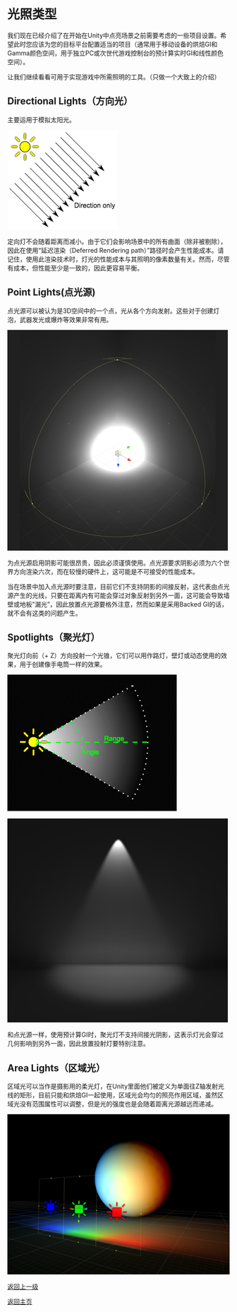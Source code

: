 # 光照类型
我们现在已经介绍了在开始在Unity中点亮场景之前需要考虑的一些项目设置。希望此时您应该为您的目标平台配置适当的项目（通常用于移动设备的烘焙GI和Gamma颜色空间，用于独立PC或次世代游戏控制台的预计算实时GI和线性颜色空间）。

让我们继续看看可用于实现游戏中所需照明的工具。（只做一个大致上的介绍）

## Directional Lights（方向光）
主要运用于模拟太阳光。

![](/Image/Graphics/Introduction/directionallight.jpg)

定向灯不会随着距离而减小。由于它们会影响场景中的所有曲面（除非被剔除），因此在使用“延迟渲染（Deferred Rendering path）”路径时会产生性能成本。请记住，使用此渲染技术时，灯光的性能成本与其照明的像素数量有关。然而，尽管有成本，但性能至少是一致的，因此更容易平衡。

## Point Lights(点光源)
点光源可以被认为是3D空间中的一个点，光从各个方向发射。这些对于创建灯泡，武器发光或爆炸等效果非常有用。

![](/Image/Graphics/Introduction/lighttype-point_1.png)

为点光源启用阴影可能很昂贵，因此必须谨慎使用。点光源要求阴影必须为六个世界方向渲染六次，而在较慢的硬件上，这可能是不可接受的性能成本。

当在场景中加入点光源时要注意，目前它们不支持阴影的间接反射，这代表由点光源产生的光线，只要在距离内有可能会穿过对象反射到另外一面，这可能会导致墙壁或地板”漏光”，因此放置点光源要格外注意，然而如果是采用Backed GI的话，就不会有这类的问题产生。

## Spotlights（聚光灯）
聚光灯向前（+ Z）方向投射一个光锥，它们可以用作路灯，壁灯或动态使用的效果，用于创建像手电筒一样的效果。

![](/Image/Graphics/Introduction/spotlight1_0.jpg)

![](/Image/Graphics/Introduction/lighttype-spot_1.png)

和点光源一样，使用预计算GI时，聚光灯不支持间接光阴影，这表示灯光会穿过几何影响到另外一面，因此放置投射灯要特别注意。

## Area Lights（区域光）
区域光可以当作是摄影用的柔光灯，在Unity里面他们被定义为单面往Z轴发射光线的矩形，目前只能和烘焙GI一起使用，区域光会均匀的照亮作用区域，虽然区域光没有范围属性可以调整，但是光的强度也是会随着距离光源越远而递减。

![](/Image/Graphics/Introduction/lighttype-area_1.png)

[返回上一级](/Graphics/Introduction-to-Lighting-and-Rendering.md)

[返回主页](/README.md)
